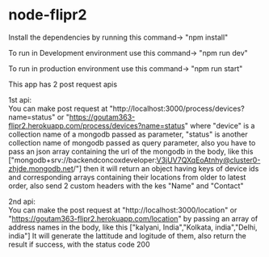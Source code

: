 # node-flipr2

Install the dependencies by running this command-> "npm install"

To run in Development environment use this command-> "npm run dev"

To run in production environment use this command-> "npm run start"

This app has 2 post request apis

1st api:    
You can make post request at "http://localhost:3000/process/devices?name=status" or "https://goutam363-flipr2.herokuapp.com/process/devices?name=status"
where "device" is a collection name of a mongodb passed as parameter, "status" is another collection name of mongodb passed as query parameter,
also you have to pass an json array containing the url of the mongodb in the body, like this ["mongodb+srv://backendconcoxdeveloper:V3jUV7QXqEoAtnhy@cluster0-zhjde.mongodb.net/"]
then it will return an object having keys of device ids and corresponding arrays containing their locations from older to latest order, also send 2 custom headers with the kes "Name" and "Contact"

2nd api:    
You can make the post request at "http://localhost:3000/location" or "https://goutam363-flipr2.herokuapp.com/location"
by passing an array of address names in the body, like this ["kalyani, India","Kolkata, india","Delhi, india"] It will generate the lattitude and logitude of them, also return the result if success, with the status code 200
